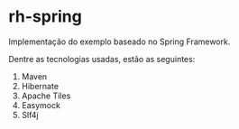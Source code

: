 rh-spring
=====

Implementação do exemplo baseado no Spring Framework.  

Dentre as tecnologias usadas, estão as seguintes:
1. Maven
2. Hibernate
3. Apache Tiles
4. Easymock
5. Slf4j






